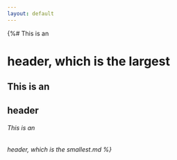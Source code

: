```yaml
---
layout: default
---
```


{%# This is an <h1> header, which is the largest
## This is an <h2> header
###### This is an <h6> header, which is the smallest.md %}

